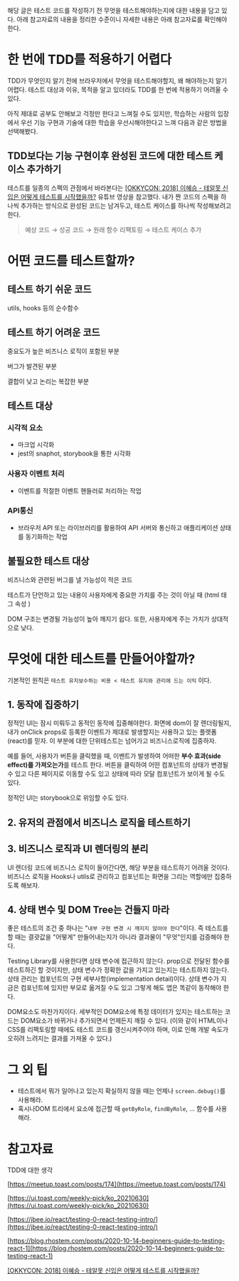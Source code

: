 해당 글은 테스트 코드를 작성하기 전 무엇을 테스트해야하는지에 대한 내용을 담고 있다. 아래 참고자료의 내용을 정리한 수준이니 자세한 내용은 아래 참고자료를 확인해야한다.

# 한 번에 TDD를 적용하기 어렵다

TDD가 무엇인지 알기 전에 브라우저에서 무엇을 테스트해야할지, 왜 해야하는지 알기 어렵다. 테스트 대상과 이유, 목적을 알고 있더라도 TDD를 한 번에 적용하기 어려울 수 있다.

아직 제대로 공부도 안해보고 걱정만 한다고 느껴질 수도 있지만, 학습하는 사람의 입장에서 우선 기능 구현과 기술에 대한 학습을 우선시해야한다고 느껴 다음과 같은 방법을 선택해봤다.

## TDD보다는 기능 구현이후 완성된 코드에 대한 테스트 케이스 추가하기

테스트를 일종의 스펙의 관점에서 바라본다는 [[OKKYCON: 2018] 이혜승 - 테알못 신입은 어떻게 테스트를 시작했을까?](https://youtu.be/1bTIMHsUeIk) 유튜브 영상을 참고했다. 내가 짠 코드의 스펙을 하나씩 추가하는 방식으로 완성된 코드는 남겨두고, 테스트 케이스를 하나씩 작성해보려고한다.

> 예상 코드 → 성공 코드 → 원래 함수 리팩토링 → 테스트 케이스 추가

# 어떤 코드를 테스트할까?

## 테스트 하기 쉬운 코드

utils, hooks 등의 순수함수

## 테스트 하기 어려운 코드

중요도가 높은 비즈니스 로직이 포함된 부분

버그가 발견된 부분

결합이 낮고 논리는 복잡한 부분

## 테스트 대상

### **시각적 요소**

- 마크업 시각화
- jest의 snaphot, storybook을 통한 시각화

### **사용자 이벤트 처리**

- 이벤트를 적절한 이벤트 핸들러로 처리하는 작업

### **API통신**

- 브라우저 API 또는 라이브러리를 활용하여 API 서버와 통신하고 애플리케이션 상태를 동기화하는 작업

## 불필요한 테스트 대상

비즈니스와 관련된 버그를 낼 가능성이 적은 코드

테스트가 단언하고 있는 내용이 사용자에게 중요한 가치를 주는 것이 아닐 때 (html 태그 속성 )

DOM 구조는 변경될 가능성이 높아 깨지기 쉽다. 또한, 사용자에게 주는 가치가 상대적으로 낮다.

# 무엇에 대한 테스트를 만들어야할까?

기본적인 원칙은 `테스트 유지보수하는 비용 < 테스트 유지와 관리에 드는 이익` 이다.

## 1. 동작에 집중하기

정적인 UI는 잠시 미뤄두고 동적인 동작에 집중해야한다. 화면에 dom이 잘 렌더링될지, 내가 onClick props로 등록한 이벤트가 제대로 발생할지는 사용하고 있는 플랫폼(react)를 믿자. 이 부분에 대한 단위테스트는 넘어가고 비즈니스로직에 집중하자.

예를 들어, 사용자가 버튼을 클릭했을 때, 이벤트가 발생하여 어떠한 **부수 효과(side effect)를 가져오는가**를 테스트 한다. 버튼을 클릭하여 어떤 컴포넌트의 상태가 변경될 수 있고 다른 페이지로 이동할 수도 있고 상태에 따라 모달 컴포넌트가 보이게 될 수도 있다.

정적인 UI는 storybook으로 위임할 수도 있다.

## 2. 유저의 관점에서 비즈니스 로직을 테스트하기

## 3. **비즈니스 로직과 UI 렌더링의 분리**

UI 렌더링 코드에 비즈니스 로직이 들어간다면, 해당 부분을 테스트하기 어려울 것이다. 비즈니스 로직을 Hooks나 utils로 관리하고 컴포넌트는 화면을 그리는 역할에만 집중하도록 해보자.

## 4. 상태 변수 및 DOM Tree는 건들지 마라

좋은 테스트의 조건 중 하나는 "`내부 구현 변경 시 깨지지 않아야 한다`"이다. 즉 테스트를 할 때는 결괏값을 "어떻게" 만들어내는지가 아니라 결과물이 "무엇"인지를 검증해야 한다.

Testing Library를 사용한다면 상태 변수에 접근하지 않는다. prop으로 전달된 함수를 테스트하긴 할 것이지만, 상태 변수가 정확한 값을 가지고 있는지는 테스트하지 않는다. 상태 관리는 컴포넌트의 구현 세부사항(implementation detail)이다. 상태 변수가 지금은 컴포넌트에 있지만 부모로 옮겨질 수도 있고 그렇게 해도 앱은 똑같이 동작해야 한다.

DOM요소도 마찬가지이다. 세부적인 DOM요소에 특정 데이터가 있지는 테스트하는 코드는 DOM요소가 바뀌거나 추가되면서 언제든지 깨질 수 있다. (이와 같이 HTML이나 CSS를 리팩토링할 때에도 테스트 코드를 갱신시켜주어야 하며, 이로 인해 개발 속도가 오히려 느려지는 결과를 가져올 수 있다.)

# 그 외 팁

- 테스트에서 뭐가 일어나고 있는지 확실하지 않을 때는 언제나 `screen.debug()`를 사용해라.
- 혹시나DOM 트리에서 요소에 접근할 때 `getByRole`, `findByRole`, … 함수를 사용해라.

# 참고자료

TDD에 대한 생각

[https://meetup.toast.com/posts/174](https://meetup.toast.com/posts/174)

[https://ui.toast.com/weekly-pick/ko_20210630](https://ui.toast.com/weekly-pick/ko_20210630)

[https://jbee.io/react/testing-0-react-testing-intro/](https://jbee.io/react/testing-0-react-testing-intro/)

[https://blog.rhostem.com/posts/2020-10-14-beginners-guide-to-testing-react-1](https://blog.rhostem.com/posts/2020-10-14-beginners-guide-to-testing-react-1)

[[OKKYCON: 2018] 이혜승 - 테알못 신입은 어떻게 테스트를 시작했을까?](https://youtu.be/1bTIMHsUeIk)

